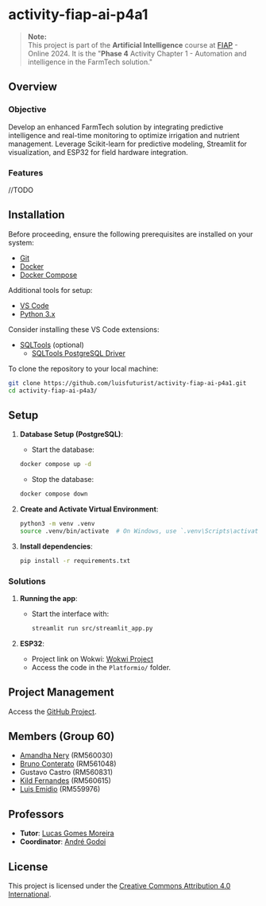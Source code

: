 # activity-fiap-ai-p4a1

> **Note:**  
> This project is part of the **Artificial Intelligence** course at [FIAP](https://github.com/fiap) - Online 2024. It is the "**Phase 4** Activity Chapter 1 - Automation and intelligence in the FarmTech solution."

## Overview

### Objective

Develop an enhanced FarmTech solution by integrating predictive intelligence and real-time monitoring to optimize irrigation and nutrient management. Leverage Scikit-learn for predictive modeling, Streamlit for visualization, and ESP32 for field hardware integration.

### Features

//TODO

## Installation

Before proceeding, ensure the following prerequisites are installed on your system:

- [Git](https://git-scm.com/downloads)
- [Docker](https://docs.docker.com/)
- [Docker Compose](https://docs.docker.com/compose)

Additional tools for setup:

- [VS Code](https://code.visualstudio.com/download)
- [Python 3.x](https://www.python.org/)

Consider installing these VS Code extensions:

- [SQLTools](https://marketplace.visualstudio.com/items?itemName=mtxr.sqltools) (optional)
  - [SQLTools PostgreSQL Driver](https://marketplace.visualstudio.com/items?itemName=mtxr.sqltools-driver-pg)

To clone the repository to your local machine:

```sh
git clone https://github.com/luisfuturist/activity-fiap-ai-p4a1.git
cd activity-fiap-ai-p4a3/
```

## Setup

1. **Database Setup (PostgreSQL)**:
   - Start the database:
    ```bash
    docker compose up -d
    ```
    - Stop the database:
    ```bash
    docker compose down
    ```

2. **Create and Activate Virtual Environment**:
   ```sh
   python3 -m venv .venv
   source .venv/bin/activate  # On Windows, use `.venv\Scripts\activate`
   ```

3. **Install dependencies**:
   ```bash
   pip install -r requirements.txt
   ```

### Solutions

1. **Running the app**:
   - Start the interface with:
     ```bash
     streamlit run src/streamlit_app.py
     ```

2. **ESP32**:
   - Project link on Wokwi: [Wokwi Project](https://wokwi.com/projects/415998871219053569)
   - Access the code in the `Platformio/` folder.

## Project Management

Access the [GitHub Project](https://github.com/users/luisfuturist/projects/4).

## Members (Group 60)

- [Amandha Nery](https://www.linkedin.com/in/amandhanery/) (RM560030)
- [Bruno Conterato](https://www.linkedin.com/in/brunoconterato/) (RM561048)
- Gustavo Castro (RM560831)
- [Kild Fernandes](https://www.linkedin.com/in/kild-fernandes/) (RM560615)
- [Luis Emidio](https://www.linkedin.com/in/luisfuturist/) (RM559976)

## Professors

- **Tutor**: [Lucas Gomes Moreira](https://www.linkedin.com/in/lucas-gomes-moreira-15a8452a/)
- **Coordinator**: [André Godoi](https://www.linkedin.com/in/profandregodoi/)

## License

This project is licensed under the [Creative Commons Attribution 4.0 International](http://creativecommons.org/licenses/by/4.0/?ref=chooser-v1).
